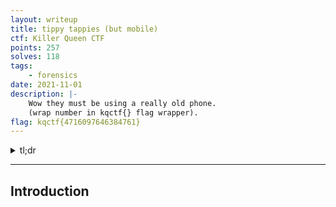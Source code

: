 ```yaml
---
layout: writeup
title: tippy tappies (but mobile)
ctf: Killer Queen CTF
points: 257
solves: 118
tags: 
    - forensics
date: 2021-11-01
description: |-
    Wow they must be using a really old phone.
    (wrap number in kqctf{} flag wrapper).
flag: kqctf{4716097646384761}
---
```

<details>
    <summary>tl;dr</summary>
    
</details>

***

## Introduction



